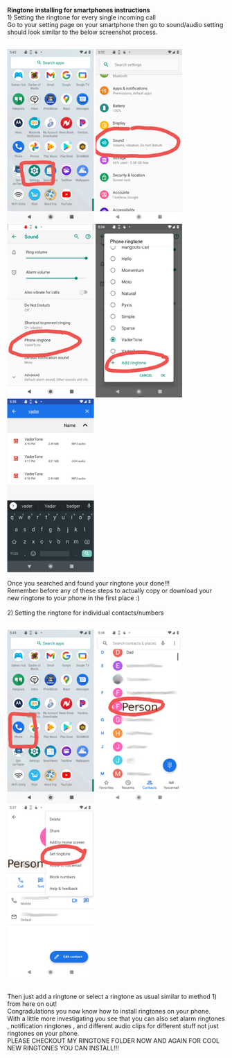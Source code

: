 <b>Ringtone installing for smartphones instructions </b>
<br>1) Setting the ringtone for every single incoming call
<br>
Go to your setting page on your smartphone then go to sound/audio setting should look similar to the below screenshot process.
<br>
<br>
<p float="left">
 <img src="../images/Screenshot_20201116-174256.png" width="200" height="400"> 
 <img src="../images/Screenshot_20201116-173323.png" width="200" height="400"> 
 <img src="../images/Screenshot_20201116-173413.png" width="200" height="400"> 
 <img src="../images/Screenshot_20201116-173442.png" width="200" height="400"> 
 <img src="../images/Screenshot_20201116-173516.png" width="200" height="400"> 
 </p>
 Once you searched and found your ringtone your done!!!
 <br>
 Remember before any of these steps to actually copy or download your new ringtone to your phone in the first place :)
 <br>
<br>
2) Setting the ringtone for individual contacts/numbers
<br><br>
<p float="left">
 <img src="../images/Screenshot_20201116-174328.png" width="200" height="400"> 
 <img src="../images/contacts3.png" width="200" height="400"> 
 <img src="../images/contact2.png" width="200" height="400"> 
 </p>
<br>
Then just add a ringtone or select a ringtone as usual similar to method 1) from here on out!
<br>
Congradulations you now know how to install ringtones on your phone.<br>
With a little more investigating you see that you can also set alarm ringtones , notification ringtones , and different audio clips for different stuff not just ringtones on your phone.
<br>
 PLEASE CHECKOUT MY RINGTONE FOLDER NOW AND AGAIN FOR COOL NEW RINGTONES YOU CAN INSTALL!!!
